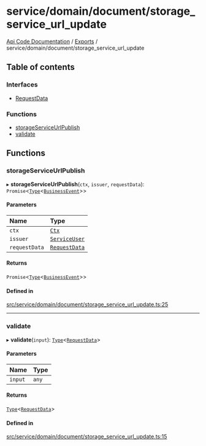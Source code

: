 # service/domain/document/storage\_service\_url\_update
 
[Api Code Documentation](../README.md) / [Exports](../modules.md) / service/domain/document/storage\_service\_url\_update

## Table of contents

### Interfaces

- [RequestData](../interfaces/service_domain_document_storage_service_url_update.RequestData.md)

### Functions

- [storageServiceUrlPublish](service_domain_document_storage_service_url_update.md#storageserviceurlpublish)
- [validate](service_domain_document_storage_service_url_update.md#validate)

## Functions

### storageServiceUrlPublish

▸ **storageServiceUrlPublish**(`ctx`, `issuer`, `requestData`): `Promise`\<[`Type`](result.md#type)\<[`BusinessEvent`](service_domain_business_event.md#businessevent)\>\>

#### Parameters

| Name | Type |
| :------ | :------ |
| `ctx` | [`Ctx`](../interfaces/lib_ctx.Ctx.md) |
| `issuer` | [`ServiceUser`](../interfaces/service_domain_organization_service_user.ServiceUser.md) |
| `requestData` | [`RequestData`](../interfaces/service_domain_document_storage_service_url_update.RequestData.md) |

#### Returns

`Promise`\<[`Type`](result.md#type)\<[`BusinessEvent`](service_domain_business_event.md#businessevent)\>\>

#### Defined in

[src/service/domain/document/storage_service_url_update.ts:25](https://github.com/openkfw/TruBudget/blob/965031f/api/src/service/domain/document/storage_service_url_update.ts#L25)

___

### validate

▸ **validate**(`input`): [`Type`](result.md#type)\<[`RequestData`](../interfaces/service_domain_document_storage_service_url_update.RequestData.md)\>

#### Parameters

| Name | Type |
| :------ | :------ |
| `input` | `any` |

#### Returns

[`Type`](result.md#type)\<[`RequestData`](../interfaces/service_domain_document_storage_service_url_update.RequestData.md)\>

#### Defined in

[src/service/domain/document/storage_service_url_update.ts:15](https://github.com/openkfw/TruBudget/blob/965031f/api/src/service/domain/document/storage_service_url_update.ts#L15)
